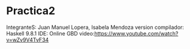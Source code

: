 # Practica2
IntegranteS: Juan Manuel Lopera, Isabela Mendoza
version compilador: Haskell 9.8.1
IDE: Online GBD
video:https://www.youtube.com/watch?v=wZv9V4TvF34
